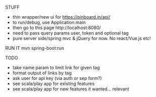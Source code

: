 

STUFF
- thin wrapper/new ui for https://pinboard.in/api/
- to run/debug, use Application.main
- then go to this page http://localhost:8080/
- need to pass query params user, token and optional tag
- pure server side/spring mvc & jQuery for now. No react/Vue.js etc!

RUN IT
mvn spring-boot:run

TODO
- take name param to limit link for given tag
- format output of links by tag
- ask user for api key (via auth or sep form?)
- see scala/play app for existing features
- see scala/play app for new features it wanted... relevant
